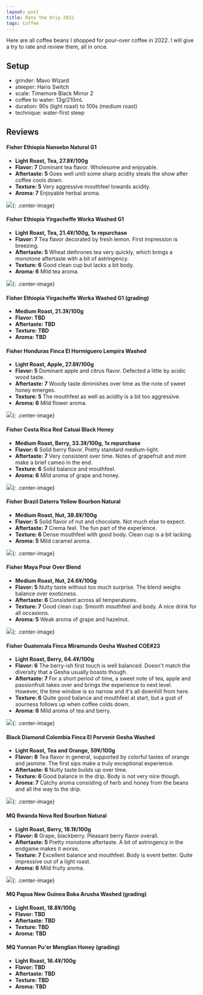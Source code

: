 ```yaml
---
layout: post
title: Rate the Drip 2022
tags: Coffee
---
```


Here are all coffee beans I shopped for pour-over coffee in 2022. I will give a try to rate and review them, all in once.

## Setup

- grinder: Mavo Wizard
- steeper: Hario Switch
- scale: Timemore Black Mirror 2
- coffee to water: 13g/210mL
- duration: 90s (light roast) to 100s (medium roast)
- technique: water-first steep

## Reviews

#### Fisher Ethiopia Nansebo Natural G1

  - **Light Roast, Tea, 27.8¥/100g**
  - **Flavor: 7** Dominant tea flavor. Wholesome and enjoyable.
  - **Aftertaste: 5** Goes well until some sharp acidity steals the show after coffee cools down.
  - **Texture: 5** Very aggressive mouthfeel towards acidity.
  - **Aroma: 7** Enjoyable herbal aroma. 

![](https://jiaxi-github-pages-photohost.oss-cn-beijing.aliyuncs.com/pyreneesalpaca/images/2022-06-24-nansebo.png){: .center-image}

#### Fisher Ethiopia Yirgacheffe Worka Washed G1

  - **Light Roast, Tea, 21.4¥/100g, 1x repurchase**
  - **Flavor: 7** Tea flavor decorated by fresh lemon. First impression is breezing.
  - **Aftertaste: 5** Wheat dethrones tea very quickly, which brings a monotone aftertaste with a bit of astringency. 
  - **Texture: 6** Good clean cup but lacks a bit body.
  - **Aroma: 6** Mild tea aroma.

![](https://jiaxi-github-pages-photohost.oss-cn-beijing.aliyuncs.com/pyreneesalpaca/images/2022-06-24-worka.png){: .center-image}

#### Fisher Ethiopia Yirgacheffe Worka Washed G1 (grading)
  - **Medium Roast, 21.3¥/100g**
  - **Flavor: TBD**
  - **Aftertaste: TBD**
  - **Texture: TBD**
  - **Aroma: TBD**

#### Fisher Honduras Finca El Hormiguero Lempira Washed

  - **Light Roast, Apple, 27.8¥/100g**
  - **Flavor: 5** Dominant apple and citrus flavor. Defected a little by acidic wood taste.
  - **Aftertaste: 7** Woody taste diminishes over time as the note of sweet honey emerges.
  - **Texture: 5** The mouthfeel as well as acidity is a bit too aggressive.
  - **Aroma: 6** Mild flower aroma.

![](https://jiaxi-github-pages-photohost.oss-cn-beijing.aliyuncs.com/pyreneesalpaca/images/2022-06-24-lempira.png){: .center-image}

#### Fisher Costa Rica Red Catuai Black Honey

  - **Medium Roast, Berry, 33.3¥/100g, 1x repurchase**
  - **Flavor: 6** Solid berry flavor. Pretty standard medium-light.
  - **Aftertaste: 7** Very consistent over time. Notes of grapefruit and mint make a brief cameo in the end.
  - **Texture: 6** Solid balance and mouthfeel.
  - **Aroma: 6** Mild aroma of grape and honey.

![](https://jiaxi-github-pages-photohost.oss-cn-beijing.aliyuncs.com/pyreneesalpaca/images/2022-06-24-redcatuai.png){: .center-image}

#### Fisher Brazil Daterra Yellow Bourbon Natural

  - **Medium Roast, Nut, 38.8¥/100g**
  - **Flavor: 5** Solid flavor of nut and chocolate. Not much else to expect.
  - **Aftertaste: 7** Crema feel. The fun part of the experience.
  - **Texture: 6** Dense mouthfeel with good body. Clean cup is a bit lacking.
  - **Aroma: 5** Mild caramel aroma.

![](https://jiaxi-github-pages-photohost.oss-cn-beijing.aliyuncs.com/pyreneesalpaca/images/2022-06-24-daterra.png){: .center-image}

#### Fisher Maya Pour Over Blend

  - **Medium Roast, Nut, 24.6¥/100g**
  - **Flavor: 5** Nutty taste without too much surprise. The blend weighs balance over exoticness.
  - **Aftertaste: 6** Consistent across all temperatures.
  - **Texture: 7** Good clean cup. Smooth mouthfeel and body. A nice drink for all occasions.
  - **Aroma: 5** Weak aroma of grape and hazelnut.

![](https://jiaxi-github-pages-photohost.oss-cn-beijing.aliyuncs.com/pyreneesalpaca/images/2022-06-24-maya.png){: .center-image}

#### Fisher Guatemala Finca Miramundo Gesha Washed COE#23

  - **Light Roast, Berry, 64.4¥/100g**
  - **Flavor: 6** The berry-ish first touch is well balanced. Doesn't match the diversity that a Gesha usually boasts though.
  - **Aftertaste: 7** For a short period of time, a sweet note of tea, apple and passionfruit takes over and brings the experience to next level. However, the time window is so narrow and it's all downhill from here.
  - **Texture: 6** Quite good balance and mouthfeel at start, but a gust of sourness follows up when coffee colds down.
  - **Aroma: 6** Mild aroma of tea and berry.

![](https://jiaxi-github-pages-photohost.oss-cn-beijing.aliyuncs.com/pyreneesalpaca/images/2022-06-24-miramundo.png){: .center-image}

#### Black Diamond Colombia Finca El Porvenir Gesha Washed

  - **Light Roast, Tea and Orange, 59¥/100g**
  - **Flavor: 8** Tea flavor in general, supported by colorful tastes of orange and jasmine. The first sips make a truly exceptional experience.
  - **Aftertaste: 6** Nutty taste builds up over time.
  - **Texture: 6** Good balance in the drip. Body is not very nice though.
  - **Aroma: 7** Catchy aroma consisting of herb and honey from the beans and all the way to the drip.

![](https://jiaxi-github-pages-photohost.oss-cn-beijing.aliyuncs.com/pyreneesalpaca/images/2022-06-24-porvenir.png){: .center-image}

#### MQ Rwanda Nova Red Bourbon Natural

  - **Light Roast, Berry, 18.1¥/100g**
  - **Flavor: 6** Grape, blackberry. Pleasant berry flavor overall.
  - **Aftertaste: 5** Pretty monotone aftertaste. A bit of astringency in the endgame makes it worse.
  - **Texture: 7** Excellent balance and mouthfeel. Body is event better. Quite impressive out of a light roast.
  - **Aroma: 6** Mild fruity aroma.

![](https://jiaxi-github-pages-photohost.oss-cn-beijing.aliyuncs.com/pyreneesalpaca/images/2022-06-24-rwanda.png){: .center-image}

#### MQ Papua New Guinea Boka Arusha Washed (grading)

  - **Light Roast, 18.8¥/100g**
  - **Flavor: TBD**
  - **Aftertaste: TBD**
  - **Texture: TBD**
  - **Aroma: TBD**

#### MQ Yunnan Pu'er Menglian Honey (grading)

  - **Light Roast, 16.4¥/100g**
  - **Flavor: TBD**
  - **Aftertaste: TBD**
  - **Texture: TBD**
  - **Aroma: TBD**
